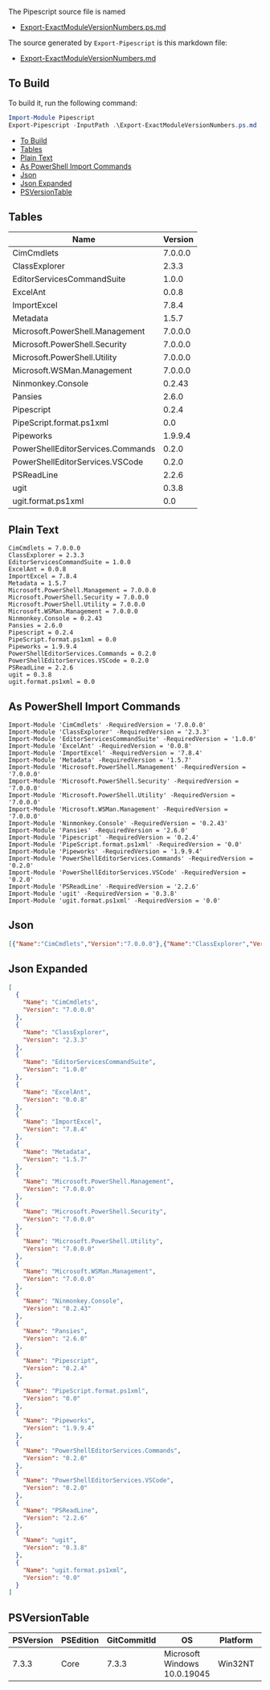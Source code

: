 
The Pipescript source file is named 

- [Export-ExactModuleVersionNumbers.ps.md](./Export-ExactModuleVersionNumbers.ps.md)

The source generated by `Export-Pipescript` is this markdown file:

-  [Export-ExactModuleVersionNumbers.md](./Export-ExactModuleVersionNumbers.md)

## To Build

To build it, run the following command:

```ps1
Import-Module Pipescript
Export-Pipescript -InputPath .\Export-ExactModuleVersionNumbers.ps.md
```

- [To Build](#to-build)
- [Tables](#tables)
- [Plain Text](#plain-text)
- [As PowerShell Import Commands](#as-powershell-import-commands)
- [Json](#json)
- [Json Expanded](#json-expanded)
- [PSVersionTable](#psversiontable)



## Tables



|Name                             |Version|
|---------------------------------|-------|
|CimCmdlets                       |7.0.0.0|
|ClassExplorer                    |2.3.3  |
|EditorServicesCommandSuite       |1.0.0  |
|ExcelAnt                         |0.0.8  |
|ImportExcel                      |7.8.4  |
|Metadata                         |1.5.7  |
|Microsoft.PowerShell.Management  |7.0.0.0|
|Microsoft.PowerShell.Security    |7.0.0.0|
|Microsoft.PowerShell.Utility     |7.0.0.0|
|Microsoft.WSMan.Management       |7.0.0.0|
|Ninmonkey.Console                |0.2.43 |
|Pansies                          |2.6.0  |
|Pipescript                       |0.2.4  |
|PipeScript.format.ps1xml         |0.0    |
|Pipeworks                        |1.9.9.4|
|PowerShellEditorServices.Commands|0.2.0  |
|PowerShellEditorServices.VSCode  |0.2.0  |
|PSReadLine                       |2.2.6  |
|ugit                             |0.3.8  |
|ugit.format.ps1xml               |0.0    |




## Plain Text

```
CimCmdlets = 7.0.0.0
ClassExplorer = 2.3.3
EditorServicesCommandSuite = 1.0.0
ExcelAnt = 0.0.8
ImportExcel = 7.8.4
Metadata = 1.5.7
Microsoft.PowerShell.Management = 7.0.0.0
Microsoft.PowerShell.Security = 7.0.0.0
Microsoft.PowerShell.Utility = 7.0.0.0
Microsoft.WSMan.Management = 7.0.0.0
Ninmonkey.Console = 0.2.43
Pansies = 2.6.0
Pipescript = 0.2.4
PipeScript.format.ps1xml = 0.0
Pipeworks = 1.9.9.4
PowerShellEditorServices.Commands = 0.2.0
PowerShellEditorServices.VSCode = 0.2.0
PSReadLine = 2.2.6
ugit = 0.3.8
ugit.format.ps1xml = 0.0
```

## As PowerShell Import Commands

```
Import-Module 'CimCmdlets' -RequiredVersion = '7.0.0.0'
Import-Module 'ClassExplorer' -RequiredVersion = '2.3.3'
Import-Module 'EditorServicesCommandSuite' -RequiredVersion = '1.0.0'
Import-Module 'ExcelAnt' -RequiredVersion = '0.0.8'
Import-Module 'ImportExcel' -RequiredVersion = '7.8.4'
Import-Module 'Metadata' -RequiredVersion = '1.5.7'
Import-Module 'Microsoft.PowerShell.Management' -RequiredVersion = '7.0.0.0'
Import-Module 'Microsoft.PowerShell.Security' -RequiredVersion = '7.0.0.0'
Import-Module 'Microsoft.PowerShell.Utility' -RequiredVersion = '7.0.0.0'
Import-Module 'Microsoft.WSMan.Management' -RequiredVersion = '7.0.0.0'
Import-Module 'Ninmonkey.Console' -RequiredVersion = '0.2.43'
Import-Module 'Pansies' -RequiredVersion = '2.6.0'
Import-Module 'Pipescript' -RequiredVersion = '0.2.4'
Import-Module 'PipeScript.format.ps1xml' -RequiredVersion = '0.0'
Import-Module 'Pipeworks' -RequiredVersion = '1.9.9.4'
Import-Module 'PowerShellEditorServices.Commands' -RequiredVersion = '0.2.0'
Import-Module 'PowerShellEditorServices.VSCode' -RequiredVersion = '0.2.0'
Import-Module 'PSReadLine' -RequiredVersion = '2.2.6'
Import-Module 'ugit' -RequiredVersion = '0.3.8'
Import-Module 'ugit.format.ps1xml' -RequiredVersion = '0.0'
```


## Json 

```json
[{"Name":"CimCmdlets","Version":"7.0.0.0"},{"Name":"ClassExplorer","Version":"2.3.3"},{"Name":"EditorServicesCommandSuite","Version":"1.0.0"},{"Name":"ExcelAnt","Version":"0.0.8"},{"Name":"ImportExcel","Version":"7.8.4"},{"Name":"Metadata","Version":"1.5.7"},{"Name":"Microsoft.PowerShell.Management","Version":"7.0.0.0"},{"Name":"Microsoft.PowerShell.Security","Version":"7.0.0.0"},{"Name":"Microsoft.PowerShell.Utility","Version":"7.0.0.0"},{"Name":"Microsoft.WSMan.Management","Version":"7.0.0.0"},{"Name":"Ninmonkey.Console","Version":"0.2.43"},{"Name":"Pansies","Version":"2.6.0"},{"Name":"Pipescript","Version":"0.2.4"},{"Name":"PipeScript.format.ps1xml","Version":"0.0"},{"Name":"Pipeworks","Version":"1.9.9.4"},{"Name":"PowerShellEditorServices.Commands","Version":"0.2.0"},{"Name":"PowerShellEditorServices.VSCode","Version":"0.2.0"},{"Name":"PSReadLine","Version":"2.2.6"},{"Name":"ugit","Version":"0.3.8"},{"Name":"ugit.format.ps1xml","Version":"0.0"}]
```
## Json Expanded

```json
[
  {
    "Name": "CimCmdlets",
    "Version": "7.0.0.0"
  },
  {
    "Name": "ClassExplorer",
    "Version": "2.3.3"
  },
  {
    "Name": "EditorServicesCommandSuite",
    "Version": "1.0.0"
  },
  {
    "Name": "ExcelAnt",
    "Version": "0.0.8"
  },
  {
    "Name": "ImportExcel",
    "Version": "7.8.4"
  },
  {
    "Name": "Metadata",
    "Version": "1.5.7"
  },
  {
    "Name": "Microsoft.PowerShell.Management",
    "Version": "7.0.0.0"
  },
  {
    "Name": "Microsoft.PowerShell.Security",
    "Version": "7.0.0.0"
  },
  {
    "Name": "Microsoft.PowerShell.Utility",
    "Version": "7.0.0.0"
  },
  {
    "Name": "Microsoft.WSMan.Management",
    "Version": "7.0.0.0"
  },
  {
    "Name": "Ninmonkey.Console",
    "Version": "0.2.43"
  },
  {
    "Name": "Pansies",
    "Version": "2.6.0"
  },
  {
    "Name": "Pipescript",
    "Version": "0.2.4"
  },
  {
    "Name": "PipeScript.format.ps1xml",
    "Version": "0.0"
  },
  {
    "Name": "Pipeworks",
    "Version": "1.9.9.4"
  },
  {
    "Name": "PowerShellEditorServices.Commands",
    "Version": "0.2.0"
  },
  {
    "Name": "PowerShellEditorServices.VSCode",
    "Version": "0.2.0"
  },
  {
    "Name": "PSReadLine",
    "Version": "2.2.6"
  },
  {
    "Name": "ugit",
    "Version": "0.3.8"
  },
  {
    "Name": "ugit.format.ps1xml",
    "Version": "0.0"
  }
]
```

## PSVersionTable



|PSVersion|PSEdition|GitCommitId|OS                          |Platform|PSCompatibleVersions|PSRemotingProtocolVersion|SerializationVersion|WSManStackVersion|
|---------|---------|-----------|----------------------------|--------|--------------------|-------------------------|--------------------|-----------------|
|7.3.3    |Core     |7.3.3      |Microsoft Windows 10.0.19045|Win32NT |1.0                 |2.0                      |3.0                 |4.0              |5.0|5.1.10032.0|6.0.0|6.1.0|6.2.0|7.0.0|7.1.0|7.2.0|7.3.3|2.3|1.1.0.1|3.0|




